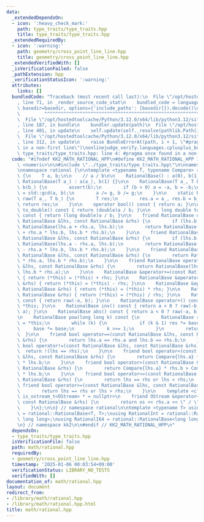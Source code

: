 ```yaml
---
data:
  _extendedDependsOn:
  - icon: ':heavy_check_mark:'
    path: type_traits/type_traits.hpp
    title: type_traits/type_traits.hpp
  _extendedRequiredBy:
  - icon: ':warning:'
    path: geometry/cross_point_line_line.hpp
    title: geometry/cross_point_line_line.hpp
  _extendedVerifiedWith: []
  _isVerificationFailed: false
  _pathExtension: hpp
  _verificationStatusIcon: ':warning:'
  attributes:
    links: []
  bundledCode: "Traceback (most recent call last):\n  File \"/opt/hostedtoolcache/Python/3.12.0/x64/lib/python3.12/site-packages/onlinejudge_verify/documentation/build.py\"\
    , line 71, in _render_source_code_stat\n    bundled_code = language.bundle(stat.path,\
    \ basedir=basedir, options={'include_paths': [basedir]}).decode()\n          \
    \         ^^^^^^^^^^^^^^^^^^^^^^^^^^^^^^^^^^^^^^^^^^^^^^^^^^^^^^^^^^^^^^^^^^^^^^^^^^^^^^^^^\n\
    \  File \"/opt/hostedtoolcache/Python/3.12.0/x64/lib/python3.12/site-packages/onlinejudge_verify/languages/cplusplus.py\"\
    , line 187, in bundle\n    bundler.update(path)\n  File \"/opt/hostedtoolcache/Python/3.12.0/x64/lib/python3.12/site-packages/onlinejudge_verify/languages/cplusplus_bundle.py\"\
    , line 401, in update\n    self.update(self._resolve(pathlib.Path(included), included_from=path))\n\
    \  File \"/opt/hostedtoolcache/Python/3.12.0/x64/lib/python3.12/site-packages/onlinejudge_verify/languages/cplusplus_bundle.py\"\
    , line 312, in update\n    raise BundleErrorAt(path, i + 1, \"#pragma once found\
    \ in a non-first line\")\nonlinejudge_verify.languages.cplusplus_bundle.BundleErrorAt:\
    \ type_traits/type_traits.hpp: line 4: #pragma once found in a non-first line\n"
  code: "#ifndef KK2_MATH_RATIONAL_HPP\n#define KK2_MATH_RATIONAL_HPP 1\n\n#include\
    \ <numeric>\n\n#include \"../type_traits/type_traits.hpp\"\n\nnamespace kk2 {\n\
    \nnamespace rational {\n\ntemplate <typename T, typename Compare> struct RationalBase\
    \ {\n    T a, b;\n\n    // a / b\n\n    RationalBase() : a(0), b(1) {}\n\n   \
    \ RationalBase(T a_) : a(a_), b(1) {}\n\n    RationalBase(T a_, T b_) : a(a_),\
    \ b(b_) {\n        assert(b);\n        if (b < 0) a = -a, b = -b;\n        T g\
    \ = std::gcd(a, b);\n        a /= g, b /= g;\n    }\n\n    static RationalBase\
    \ raw(T a_, T b_) {\n        T res;\n        res.a = a_, res.b = b_;\n       \
    \ return res;\n    }\n\n    operator bool() const { return a; }\n\n    double\
    \ to_double() const { return (double)a / b; }\n\n    long double to_ldouble()\
    \ const { return (long double)a / b; }\n\n    friend RationalBase operator+(const\
    \ RationalBase &lhs, const RationalBase &rhs) {\n        if (lhs.b == rhs.b) return\
    \ RationalBase(lhs.a + rhs.a, lhs.b);\n        return RationalBase(lhs.a * rhs.b\
    \ + rhs.a * lhs.b, lhs.b * rhs.b);\n    }\n\n    friend RationalBase operator-(const\
    \ RationalBase &lhs, const RationalBase &rhs) {\n        if (lhs.b == rhs.b) return\
    \ RationalBase(lhs.a - rhs.a, lhs.b);\n        return RationalBase(lhs.a * rhs.b\
    \ - rhs.a * lhs.b, lhs.b * rhs.b);\n    }\n\n    friend RationalBase operator*(const\
    \ RationalBase &lhs, const RationalBase &rhs) {\n        return RationalBase(lhs.a\
    \ * rhs.a, lhs.b * rhs.b);\n    }\n\n    friend RationalBase operator/(const RationalBase\
    \ &lhs, const RationalBase &rhs) {\n        return RationalBase(lhs.a * rhs.b,\
    \ lhs.b * rhs.a);\n    }\n\n    RationalBase &operator+=(const RationalBase &rhs)\
    \ { return (*this) = (*this) + rhs; }\n\n    RationalBase &operator-=(const RationalBase\
    \ &rhs) { return (*this) = (*this) - rhs; }\n\n    RationalBase &operator*=(const\
    \ RationalBase &rhs) { return (*this) = (*this) * rhs; }\n\n    RationalBase &operator/=(const\
    \ RationalBase &rhs) { return (*this) = (*this) / rhs; }\n\n    RationalBase operator-()\
    \ const { return raw(-a, b); }\n\n    RationalBase operator+() const { return\
    \ *this; }\n\n    RationalBase inv() const { return a < 0 ? raw(-b, -a) : raw(b,\
    \ a); }\n\n    RationalBase abs() const { return a < 0 ? raw(-a, b) : *this; }\n\
    \n    RationalBase pow(long long k) const {\n        RationalBase res(1), base\
    \ = *this;\n        while (k) {\n            if (k & 1) res *= base;\n       \
    \     base *= base;\n            k >>= 1;\n        }\n        return res;\n  \
    \  }\n\n    friend bool operator==(const RationalBase &lhs, const RationalBase\
    \ &rhs) {\n        return lhs.a == rhs.a and lhs.b == rhs.b;\n    }\n\n    friend\
    \ bool operator!=(const RationalBase &lhs, const RationalBase &rhs) {\n      \
    \  return !(lhs == rhs);\n    }\n\n    friend bool operator<(const RationalBase\
    \ &lhs, const RationalBase &rhs) {\n        return Compare{lhs.a} * rhs.b < Compare{rhs.a}\
    \ * lhs.b;\n    }\n\n    friend bool operator>(const RationalBase &lhs, const\
    \ RationalBase &rhs) {\n        return Compare{lhs.a} * rhs.b > Compare{rhs.a}\
    \ * lhs.b;\n    }\n\n    friend bool operator<=(const RationalBase &lhs, const\
    \ RationalBase &rhs) {\n        return lhs == rhs or lhs < rhs;\n    }\n\n   \
    \ friend bool operator>=(const RationalBase &lhs, const RationalBase &rhs) {\n\
    \        return lhs == rhs or lhs > rhs;\n    }\n\n    template <class OStream,\
    \ is_ostream_t<OStream> * = nullptr>\n    friend OStream &operator<<(OStream &os,\
    \ const RationalBase &rhs) {\n        return os << rhs.a << \" / \" << rhs.b;\n\
    \    }\n};\n\n} // namespace rational\n\ntemplate <typename T> using Rational\
    \ = rational::RationalBase<T, T>;\nusing RationalInt = rational::RationalBase<int,\
    \ long long>;\nusing RationalI64 = rational::RationalBase<long long, __int128>;\n\
    \n} // namespace kk2\n\n#endif // KK2_MATH_RATIONAL_HPP\n"
  dependsOn:
  - type_traits/type_traits.hpp
  isVerificationFile: false
  path: math/rational.hpp
  requiredBy:
  - geometry/cross_point_line_line.hpp
  timestamp: '2025-01-06 00:03:54+09:00'
  verificationStatus: LIBRARY_NO_TESTS
  verifiedWith: []
documentation_of: math/rational.hpp
layout: document
redirect_from:
- /library/math/rational.hpp
- /library/math/rational.hpp.html
title: math/rational.hpp
---
```

